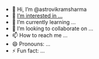 - 👋 Hi, I’m @astrovikramsharma
- 👀 [I’m interested in ...](https://www.astrovikramsharma.com/)
- 🌱 I’m currently learning ...
- 💞️ I’m looking to collaborate on ...
- 📫 How to reach me ...
- 😄 Pronouns: ...
- ⚡ Fun fact: ...

<!---
astrovikramsharma/astrovikramsharma is a ✨ special ✨ repository because its `README.md` (this file) appears on your GitHub profile.
You can click the Preview link to take a look at your changes.
--->
